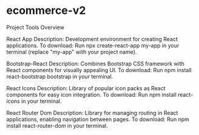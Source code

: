 # ecommerce-v2

Project Tools Overview

React App
Description: Development environment for creating React applications.
To download: Run npx create-react-app my-app in your terminal (replace "my-app" with your project name).

Bootstrap-React
Description: Combines Bootstrap CSS framework with React components for visually appealing UI.
To download: Run npm install react-bootstrap bootstrap in your terminal.

React Icons
Description: Library of popular icon packs as React components for easy icon integration.
To download: Run npm install react-icons in your terminal.

React Router Dom
Description: Library for managing routing in React applications, enabling navigation between pages.
To download: Run npm install react-router-dom in your terminal.
